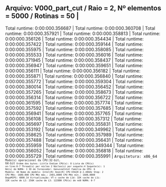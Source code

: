 Arquivo: V000_part_cut / Raio = 2, Nº elementos = 5000 / Rotinas = 50 |
-----------------------------------------------------------------------------------
Total runtime: 0:00:000.356687 |
Total runtime: 0:00:000.360708 |
Total runtime: 0:00:000.357921 |
Total runtime: 0:00:000.358813 |
Total runtime: 0:00:000.356126 |
Total runtime: 0:00:000.354434 |
Total runtime: 0:00:000.357422 |
Total runtime: 0:00:000.359144 |
Total runtime: 0:00:000.355975 |
Total runtime: 0:00:000.358085 |
Total runtime: 0:00:000.355533 |
Total runtime: 0:00:000.356016 |
Total runtime: 0:00:000.371945 |
Total runtime: 0:00:000.358437 |
Total runtime: 0:00:000.356947 |
Total runtime: 0:00:000.359651 |
Total runtime: 0:00:000.356111 |
Total runtime: 0:00:000.356182 |
Total runtime: 0:00:000.355871 |
Total runtime: 0:00:000.356840 |
Total runtime: 0:00:000.355772 |
Total runtime: 0:00:000.359304 |
Total runtime: 0:00:000.380014 |
Total runtime: 0:00:000.356452 |
Total runtime: 0:00:000.357265 |
Total runtime: 0:00:000.358673 |
Total runtime: 0:00:000.356314 |
Total runtime: 0:00:000.356722 |
Total runtime: 0:00:000.361595 |
Total runtime: 0:00:000.357774 |
Total runtime: 0:00:000.357592 |
Total runtime: 0:00:000.357685 |
Total runtime: 0:00:000.356941 |
Total runtime: 0:00:000.357765 |
Total runtime: 0:00:000.356108 |
Total runtime: 0:00:000.357312 |
Total runtime: 0:00:000.365697 |
Total runtime: 0:00:000.355831 |
Total runtime: 0:00:000.353192 |
Total runtime: 0:00:000.349962 |
Total runtime: 0:00:000.358625 |
Total runtime: 0:00:000.357989 |
Total runtime: 0:00:000.357488 |
Total runtime: 0:00:000.356431 |
Total runtime: 0:00:000.355959 |
Total runtime: 0:00:000.349344 |
Total runtime: 0:00:000.356052 |
Total runtime: 0:00:000.356818 |
Total runtime: 0:00:000.355729 |
Total runtime: 0:00:000.355991 |
<code>Arquitetura:           x86_64<code>
<code>Modo(s) operacional da CPU:32-bit, 64-bit<code>
Ordem dos bytes:       Little Endian
CPU(s):                8
Lista de CPU(s) on-line:0-7
Thread(s) per núcleo  2
Núcleo(s) por soquete:4
Soquete(s):            1
Nó(s) de NUMA:        1
ID de fornecedor:      GenuineIntel
Família da CPU:       6
Modelo:                44
Nome do modelo:        Intel(R) Xeon(R) CPU           E5620  @ 2.40GHz
Step:                  2
CPU MHz:               1600.000
CPU MHz máx.:         2401,0000
CPU MHz mín.:         1600,0000
BogoMIPS:              4800.14
Virtualização:       VT-x
cache de L1d:          32K
cache de L1i:          32K
cache de L2:           256K
cache de L3:           12288K
CPU(s) de nó0 NUMA:   0-7

